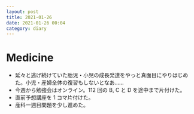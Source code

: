 ```yaml
---
layout: post
title: 2021-01-26
date: 2021-01-26 00:04
category: diary
---
```


# Medicine
- 延々と逃げ続けていた胎児・小児の成長発達をやっと真面目にやりはじめた。小児・産婦全体の復習もしないとなあ……
- 今週から勉強会はオンライン。112 回の B, C と D を途中まで片付けた。
- 直前予想講座を 1 コマ片付けた。
- 産科一週目問題を少し進めた。